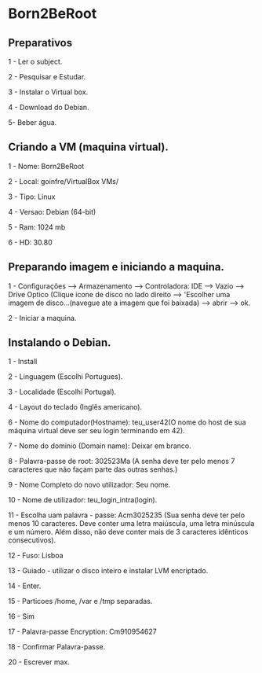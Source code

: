 # Born2BeRoot


## Preparativos
1 - Ler o subject.

2 - Pesquisar e Estudar.

3 - Instalar o Virtual box.

4 - Download do Debian.

5- Beber água.
## Criando a VM (maquina virtual).
1 - Nome:	Born2BeRoot

2 - Local:	goinfre/VirtualBox VMs/

3 - Tipo:	Linux

4 - Versao:	Debian (64-bit)

5 - Ram: 1024 mb

6 - HD: 30.80

## Preparando imagem e iniciando a maquina.
1 - Configurações --> Armazenamento --> Controladora: IDE --> Vazio --> Drive Optico (Clique icone de disco no lado direito --> 'Escolher uma imagem de disco...(navegue ate a imagem que foi baixada) --> abrir --> ok.

2 - Iniciar a maquina.

## Instalando o Debian.

1 - Install

2 - Linguagem (Escolhi Portugues).

3 - Localidade (Escolhi Portugal).

4 - Layout do teclado (Inglês americano).

6 - Nome do computador(Hostname): teu_user42(O nome do host de sua máquina virtual deve ser seu login terminando em 42).

7 - Nome do dominio (Domain name): Deixar em branco.

8 - Palavra-passe de root: 302523Ma (A senha deve ter pelo menos 7 caracteres que não façam parte das outras senhas.)

9 - Nome Completo do novo utilizador: Seu nome.

10 - Nome de utilizador: teu_login_intra(login).

11 - Escolha uam palavra - passe: Acm3025235 (Sua senha deve ter pelo menos 10 caracteres. Deve conter uma letra maiúscula, uma letra minúscula e um número. Além disso, não deve conter mais de 3 caracteres idênticos consecutivos).

12 - Fuso: Lisboa

13 - Guiado - utilizar o disco inteiro e instalar LVM encriptado.

14 - Enter.

15 - Particoes /home, /var e /tmp separadas.

16 - Sim

17 - Palavra-passe Encryption: Cm910954627

18 - Confirmar Palavra-passe.

20 - Escrever max.

